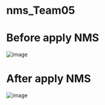 # nms_Team05
# Before apply NMS
![image](https://github.com/user-attachments/assets/746e5f59-bff5-4ad4-9d27-5cdd1f96fe02)

# After apply NMS
![image](https://github.com/user-attachments/assets/b2db6065-9cd7-40b3-a766-2139df0969d8)

